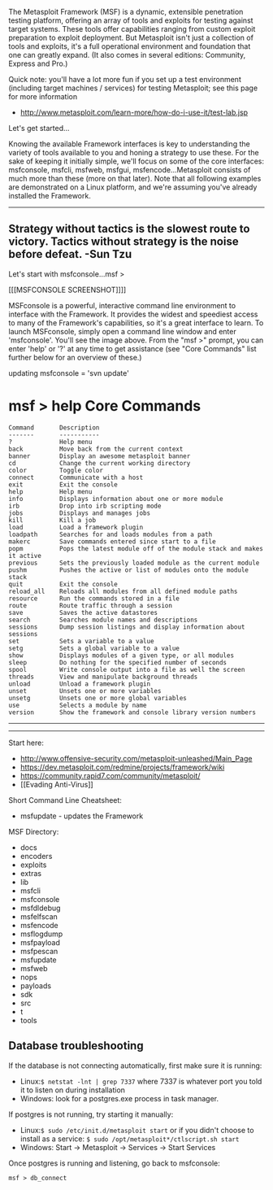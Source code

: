 The Metasploit Framework (MSF) is a dynamic, extensible penetration testing platform, offering an array of tools and exploits for testing against target systems.  These tools offer capabilities ranging from custom exploit preparation to exploit deployment.  But Metasploit isn't just a collection of tools and exploits, it's a full operational environment and foundation that one can greatly expand.  (It also comes in several editions: Community, Express and Pro.)

Quick note: you'll have a lot more fun if you set up a test environment (including target machines / services) for testing Metasploit; see this page for more information 
  * http://www.metasploit.com/learn-more/how-do-i-use-it/test-lab.jsp

Let's get started...

Knowing the available Framework interfaces is key to understanding the variety of tools available to you and honing a strategy to use these.  For the sake of keeping it initially simple, we'll focus on some of the core interfaces: msfconsole, msfcli, msfweb, msfgui, msfencode...Metasploit consists of much more than these (more on that later).  Note that all following examples are demonstrated on a Linux platform, and we're assuming you've already installed the Framework.

--------------------
Strategy without tactics is the slowest route to victory. Tactics without strategy is the noise before defeat. -Sun Tzu
--------------------

Let's start with msfconsole...msf >

[[[MSFCONSOLE SCREENSHOT]]]]

MSFconsole is a powerful, interactive command line environment to interface with the Framework.  It provides the widest and speediest access to many of the Framework's capabilities, so it's a great interface to learn.  To launch MSFconsole, simply open a command line window and enter 'msfconsole'.  You'll see the image above.  From the "msf >" prompt, you can enter 'help' or '?' at any time to get assistance (see "Core Commands" list further below for an overview of these.)



updating msfconsole = 'svn update'

msf > help
Core Commands
=============

    Command       Description
    -------       -----------
    ?             Help menu
    back          Move back from the current context
    banner        Display an awesome metasploit banner
    cd            Change the current working directory
    color         Toggle color
    connect       Communicate with a host
    exit          Exit the console
    help          Help menu
    info          Displays information about one or more module
    irb           Drop into irb scripting mode
    jobs          Displays and manages jobs
    kill          Kill a job
    load          Load a framework plugin
    loadpath      Searches for and loads modules from a path
    makerc        Save commands entered since start to a file
    popm          Pops the latest module off of the module stack and makes it active
    previous      Sets the previously loaded module as the current module
    pushm         Pushes the active or list of modules onto the module stack
    quit          Exit the console
    reload_all    Reloads all modules from all defined module paths
    resource      Run the commands stored in a file
    route         Route traffic through a session
    save          Saves the active datastores
    search        Searches module names and descriptions
    sessions      Dump session listings and display information about sessions
    set           Sets a variable to a value
    setg          Sets a global variable to a value
    show          Displays modules of a given type, or all modules
    sleep         Do nothing for the specified number of seconds
    spool         Write console output into a file as well the screen
    threads       View and manipulate background threads
    unload        Unload a framework plugin
    unset         Unsets one or more variables
    unsetg        Unsets one or more global variables
    use           Selects a module by name
    version       Show the framework and console library version numbers


------------------------------------------------------------
------------------------------------------------------------
Start here:

* http://www.offensive-security.com/metasploit-unleashed/Main_Page
* https://dev.metasploit.com/redmine/projects/framework/wiki
* https://community.rapid7.com/community/metasploit/
* [[Evading Anti-Virus]]


Short Command Line Cheatsheet:
* msfupdate - updates the Framework


MSF Directory:
* docs
* encoders
* exploits
* extras
* lib
* msfcli
* msfconsole
* msfdldebug
* msfelfscan
* msfencode
* msflogdump
* msfpayload
* msfpescan
* msfupdate
* msfweb
* nops
* payloads
* sdk
* src
* t
* tools



Database troubleshooting
------------------------
If the database is not connecting automatically, first make sure it is running:
* Linux:`$ netstat -lnt | grep 7337` where 7337 is whatever port you told it to listen on during installation
* Windows: look for a postgres.exe process in task manager.

If postgres is not running, try starting it manually:
* Linux:`$ sudo /etc/init.d/metasploit start` or if you didn't choose to install as a service: `$ sudo /opt/metasploit*/ctlscript.sh start`
* Windows: Start -> Metasploit -> Services -> Start Services

Once postgres is running and listening, go back to msfconsole:
````
msf > db_connect
````
